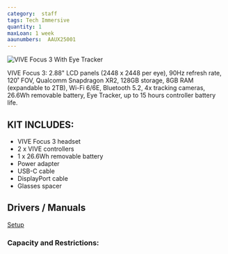 ```yaml
---
category:  staff
tags: Tech Immersive
quantity: 1
maxLoan: 1 week
aaunumbers:  AAUX25001
---
```

![VIVE Focus 3 With Eye Tracker](https://www.vive.com/media/filer_public/vive/product-listing/hero-vive-focus-series.png)

VIVE Focus 3: 2.88" LCD panels (2448 x 2448 per eye), 90Hz refresh rate, 120˚ FOV, Qualcomm Snapdragon XR2, 128GB storage, 8GB RAM (expandable to 2TB), Wi-Fi 6/6E, Bluetooth 5.2, 4x tracking cameras, 26.6Wh removable battery, Eye Tracker, up to 15 hours controller battery life.
## KIT INCLUDES:
-  VIVE Focus 3 headset 
-  2 x VIVE controllers 
-  1 x 26.6Wh removable battery 
-  Power adapter 
-  USB-C cable 
-  DisplayPort cable 
-  Glasses spacer

## Drivers / Manuals
[Setup](https://www.vive.com/us/setup/all-in-one/)



### Capacity and Restrictions:
